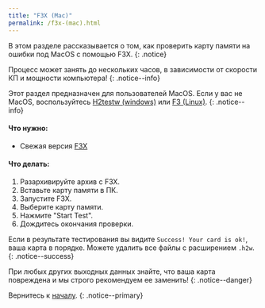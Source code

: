 ```yaml
---
title: "F3X (Mac)"
permalink: /f3x-(mac).html
---
```


В этом разделе рассказывается о том, как проверить карту памяти на ошибки под MacOS с помощью F3X.
{: .notice}

Процесс может занять до нескольких часов, в зависимости от скорости КП и мощности компьютера!
{: .notice--info}


Этот раздел предназначен для пользователей MacOS. Если у вас не MacOS, воспользуйтесь [H2testw (windows)](h2testw-(windows)) или [F3 (Linux)](f3-(linux)).
{: .notice--info}

#### Что нужно:

* Свежая версия [F3X](https://github.com/insidegui/F3X/releases)

#### Что делать:

1. Разархивируйте архив с F3X.
4. Вставьте карту памяти в ПК.
2. Запустите F3X.
4. Выберите карту памяти.
5. Нажмите "Start Test".
5. Дождитесь окончания проверки.

Если в результате тестирования вы видите `Success! Your card is ok!`, ваша карта в порядке. Можете удалить все файлы с расширением `.h2w`.
{: .notice--success}

При любых других выходных данных знайте, что ваша карта повреждена и мы строго рекомендуем ее заменить!
{: .notice--danger}

Вернитесь к [началу](Get-Started).
{: .notice--primary}